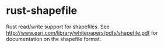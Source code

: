 # rust-shapefile
Rust read/write support for shapefiles. See http://www.esri.com/library/whitepapers/pdfs/shapefile.pdf for documentation on the shapefile format.
